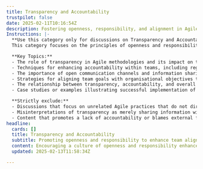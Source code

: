 ```yaml
---
title: Transparency and Accountability
trustpilot: false
date: 2025-02-11T10:16:54Z
description: Fostering openness, responsibility, and alignment in Agile teams.
Instructions: |-
  **Use this category only for discussions on Transparency and Accountability.**  
  This category focuses on the principles of openness and responsibility within Agile teams, emphasising the importance of clear communication, trust, and alignment among team members and stakeholders. It aims to foster an environment where information is freely shared, and individuals are held accountable for their contributions and decisions.

  **Key Topics:**
  - The role of transparency in Agile methodologies and its impact on team dynamics.
  - Techniques for enhancing accountability within teams, including regular feedback loops and retrospectives.
  - The importance of open communication channels and information sharing in fostering trust.
  - Strategies for aligning team goals with organisational objectives to ensure collective accountability.
  - The relationship between transparency, accountability, and overall team performance.
  - Case studies or examples illustrating successful implementation of transparency and accountability practices in Agile environments.

  **Strictly exclude:**
  - Discussions that focus on unrelated Agile practices that do not directly address transparency or accountability.
  - Misinterpretations of transparency as merely sharing information without context or purpose.
  - Content that promotes a lack of accountability or blames external factors for team performance issues.
headline:
  cards: []
  title: Transparency and Accountability
  subtitle: Promoting openness and responsibility to enhance team alignment and decision-making in complex environments.
  content: Encouraging a culture of openness and responsibility enhances team alignment and decision-making in complex environments. Posts should explore practices for fostering trust, effective communication, and shared ownership, while addressing the dynamics of team interactions and the impact of transparency on performance and adaptability.
  updated: 2025-02-13T11:58:34Z

---
```


